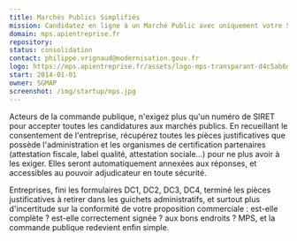 ```yaml
---
title: Marchés Publics Simplifiés
mission: Candidatez en ligne à un Marché Public avec uniquement votre SIRET, MPS s'occupe du reste.
domain: mps.apientreprise.fr
repository:
status: consolidation
contact: philippe.vrignaud@modernisation.gouv.fr
logo: https://mps.apientreprise.fr/assets/logo-mps-transparant-d4c5ab6d79dd48de3b146e4c585060e4.png
start: 2014-01-01
owner: SGMAP
screenshot: /img/startup/mps.jpg
---
```


Acteurs de la commande publique, n'exigez plus qu'un numéro de SIRET pour accepter toutes les candidatures aux marchés publics. En recueillant le consentement de l'entreprise, récupérez toutes les pièces justificatives que possède l'administration et les organismes de certification partenaires (attestation fiscale, label qualité, attestation sociale…) pour ne plus avoir à les exiger. Elles seront automatiquement annexées aux réponses, et accessibles au pouvoir adjudicateur en toute sécurité.

Entreprises, fini les formulaires DC1, DC2, DC3, DC4, terminé les pièces justificatives à retirer dans les guichets administratifs, et surtout plus d'incertitude sur la conformité de votre proposition commerciale : est-elle complète ? est-elle correctement signée ? aux bons endroits ? MPS, et la commande publique redevient enfin simple.
